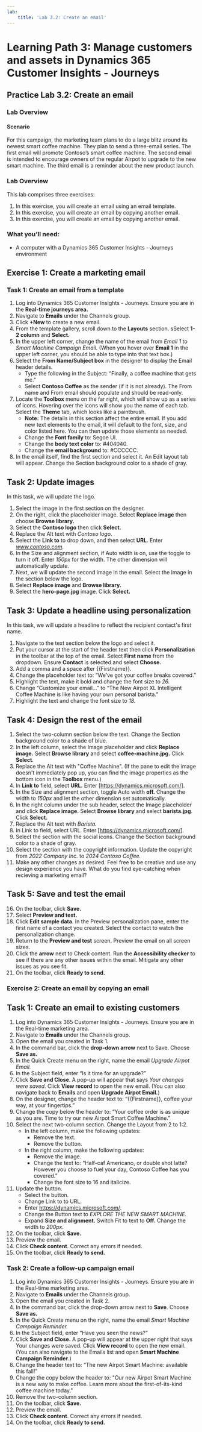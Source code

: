 ```yaml
---
lab:
    title: 'Lab 3.2: Create an email'
---
```


# Learning Path 3: Manage customers and assets in Dynamics 365 Customer Insights - Journeys

## Practice Lab 3.2: Create an email

### Lab Overview

#### Scenario
For this campaign, the marketing team plans to do a large blitz around its newest smart coffee machine. They plan to send a three-email series. The first email will promote Contoso’s smart coffee machine. The second email is intended to encourage owners of the regular Airpot to upgrade to the new smart machine. The third email is a reminder about the new product launch. 

### Lab Overview
This lab comprises three exercises:
1. In this exercise, you will create an email using an email template.
2. In this exercise, you will create an email by copying another email.
3. In this exercise, you will create an email by copying another email.

### What you’ll need:
- A computer with a Dynamics 365 Customer Insights - Journeys environment

## Exercise 1: Create a marketing email
### Task 1: Create an email from a template
1. Log into Dynamics 365 Customer Insights - Journeys. Ensure you are in the **Real-time journeys area.**
2. Navigate to **Emails** under the Channels group.
3. Click **+New** to create a new email.
4. From the template gallery, scroll down to the **Layouts** section. sSelect **1-2 column** and **Select.**
5. In the upper left corner, change the name of the email from *Email 1* to *Smart Machine Campaign Email.* (When you hover over **Email 1** in the upper left corner, you should be able to type into that text box.)
6. Select the **From Name/Subject box** in the designer to display the Email header details.
   - Type the following in the Subject: “Finally, a coffee machine that gets me."
   - Select **Contoso Coffee** as the sender (if it is not already). The From name and From email should populate and should be read-only.
7. Locate the **Toolbox** menu on the far right, which will show up as a series of icons. Hovering over the icons will show you the name of each tab. Select the **Theme** tab, which looks like a paintbrush.
   - **Note:** The details in this section affect the entire email. If you add new text elements to the email, it will default to the font, size, and color listed here. You can then update those elements as needed.
   - Change the **Font family** to: Segoe UI.
   - Change the **body text color** to: #404040.
   - Change the **email background** to: #CCCCCC.
8. In the email itself, find the first section and select it. An Edit layout tab will appear. Change the Section background color to a shade of gray.

## Task 2: Update images
In this task, we will update the logo.

1. Select the image in the first section on the designer.
2. On the right, click the placeholder image. Select **Replace image** then choose **Browse library.**
3. Select the **Contoso logo** then click **Select.**
4. Replace the Alt text with *Contoso logo*.
5. Select the **Link to** to drop down, and then select **URL**. Enter *www.contoso.com.*
6. In the Size and alignment section, if Auto width is on, use the toggle to turn it off. Enter *150px* for the width. The other dimension will automatically update.
7. Next, we will update the second image in the email. Select the image in the section below the logo.
8. Select **Replace image** and **Browse library.**
9. Select the **hero-page.jpg** image. Click **Select.**

## Task 3: Update a headline using personalization
In this task, we will update a headline to reflect the recipient contact's first name.
1. Navigate to the text section below the logo and select it.
2. Put your cursor at the start of the header text then click **Personalization** in the toolbar at the top of the email. Select **First name** from the dropdown. Ensure **Contact** is selected and select **Choose.**
3. Add a comma and a space after {{Firstname}}.
4. Change the placeholder text to: “We’ve got your coffee breaks covered.”
5. Highlight the text, make it bold and change the font size to *26.*
6. Change “Customize your email...” to “The New Airpot XL Intelligent Coffee Machine is like having your own personal barista.”
7. Highlight the text and change the font size to *18.*

## Task 4: Design the rest of the email
1. Select the two-column section below the text. Change the Section background color to a shade of blue.
2. In the left column, select the Image placeholder and click **Replace image.** Select **Browse library** and select **coffee-machine.jpg.** Click **Select**.
3. Replace the Alt text with "Coffee Machine". (If the pane to edit the image doesn't immediately pop up, you can find the image properties as the bottom icon in the **Toolbox** menu.)
4. In **Link to** field, select **URL.** Enter [https://dynamics.microsoft.com/].
5. In the Size and alignment section, toggle Auto width **off.** Change the width to *150px* and let the other dimension set automatically.
6. In the right column under the sub header, select the Image placeholder and click **Replace image.** Select **Browse library** and select **barista.jpg**. Click **Select.**
7. Replace the Alt text with *Barista.*
8. In Link to field, select URL. Enter [https://dynamics.microsoft.com/].
9.  Select the section with the social icons. Change the Section background color to a shade of gray.
10. Select the section with the copyright information. Update the copyright from *2022 Company Inc.* to *2024 Contoso Coffee.*
11. Make any other changes as desired. Feel free to be creative and use any design experience you have. What do you find eye-catching when recieving a marketing email?

## Task 5: Save and test the email
16. On the toolbar, click **Save.**
17. Select **Preview and test.**
18. Click **Edit sample data**. In the Preview personalization pane, enter the first name of a contact you created. Select the contact to watch the personalization change.
19. Return to the **Preview and test** screen. Preview the email on all screen sizes.
20. Click the **arrow** next to Check content. Run the **Accessibility checker** to see if there are any other issues within the email. Mitigate any other issues as you see fit.
21. On the toolbar, click **Ready to send.**

### Exercise 2: Create an email by copying an email

## Task 1: Create an email to existing customers
1. Log into Dynamics 365 Customer Insights - Journeys. Ensure you are in the Real-time marketing area.
2. Navigate to **Emails** under the Channels group.
3. Open the email you created in Task 1.
4. In the command bar, click the **drop-down arrow** next to Save. Choose **Save as.**
5. In the Quick Create menu on the right, name the email *Upgrade Airpot Email.*
6. In the Subject field, enter “Is it time for an upgrade?”
7. Click **Save and Close**. A pop-up will appear that says *Your changes were saved*. Click **View record** to open the new email. (You can also navigate back to **Emails** and open **Upgrade Airpot Email.**)
8. On the designer, change the header text to: “{{Firstname}}, coffee your way, at your fingertips.”
9. Change the copy below the header to: “Your coffee order is as unique as you are. Time to try our new Airpot Smart Coffee Machine.”
10. Select the next two-column section. Change the Layout from 2 to 1:2.
    - In the left column, make the following updates:
      - Remove the text.
      - Remove the button.
    - In the right column, make the following updates:
      - Remove the image.
      - Change the text to: “Half-caf Americano, or double shot latte? However you choose to fuel your day, Contoso Coffee has you covered.” ‎
      - Change the font size to 16 and italicize.
11. Update the button.
    - Select the button.
    - Change Link to to URL.
    - Enter https://dynamics.microsoft.com/.
    - Change the Button text to *EXPLORE THE NEW SMART MACHINE.*
    - Expand **Size and alignment.** Switch Fit to text to **Off.** Change the width to *200px.*
12. On the toolbar, click **Save.**
13. Preview the email.
14. Click **Check content**. Correct any errors if needed.
15. On the toolbar, click **Ready to send.**

### Task 2: Create a follow-up campaign email
1. Log into Dynamics 365 Customer Insights - Journeys. Ensure you are in the Real-time marketing area.
2. Navigate to **Emails** under the Channels group.
3. Open the email you created in Task 2.
4. In the command bar, click the drop-down arrow next to **Save**. Choose **Save as.**
5. In the Quick Create menu on the right, name the email *Smart Machine Campaign Reminder.*
6. In the Subject field, enter “Have you seen the news?”
7. Click **Save and Close.** A pop-up will appear at the upper right that says Your changes were saved. Click **View record** to open the new email. (You can also navigate to the Emails list and open **Smart Machine Campaign Reminder**.)
8. Change the header text to: “The new Airpot Smart Machine: available this fall!”
9. Change the copy below the header to: "Our new Airpot Smart Machine is a new way to make coffee. Learn more about the first-of-its-kind coffee machine today."
10. Remove the two-column section.
11. On the toolbar, click **Save.**
12. Preview the email.
13. Click **Check content**. Correct any errors if needed.
14. On the toolbar, click **Ready to send.**

